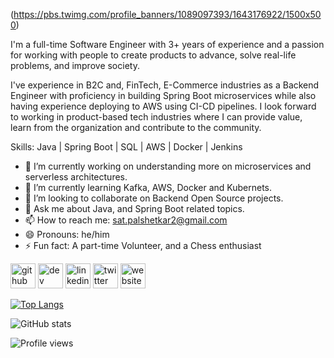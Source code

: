<!-- ### Hi there 👋, my name is Sat Palshetkar
#### I am a Software Engineer | Backend Engineer
![I am a Software Engineer | Backend Engineer] -->
(https://pbs.twimg.com/profile_banners/1089097393/1643176922/1500x500)

I'm a full-time Software Engineer with 3+ years of experience and a passion for working with people to create products to advance, solve real-life problems, and improve society. 

I've experience in B2C and, FinTech, E-Commerce industries as a Backend Engineer with proficiency in building Spring Boot microservices while also having experience deploying to AWS using CI-CD pipelines. I look forward to working in product-based tech industries where I can provide value, learn from the organization and contribute to the community.

Skills: Java | Spring Boot | SQL | AWS | Docker | Jenkins

- 🔭 I’m currently working on understanding more on microservices and serverless architectures. 
- 🌱 I’m currently learning Kafka, AWS, Docker and Kubernets. 
- 👯 I’m looking to collaborate on Backend Open Source projects. 
- 💬 Ask me about Java, and Spring Boot related topics. 
- 📫 How to reach me: sat.palshetkar2@gmail.com 
- 😄 Pronouns: he/him 
- ⚡ Fun fact: A part-time Volunteer, and a Chess enthusiast 


[<img src='https://cdn.jsdelivr.net/npm/simple-icons@3.0.1/icons/github.svg' alt='github' height='40'>](https://github.com/spalshetkar)  [<img src='https://cdn.jsdelivr.net/npm/simple-icons@3.0.1/icons/hashnode.svg' alt='dev' height='40'>](https://satpalshetkar.hashnode.dev/)  [<img src='https://cdn.jsdelivr.net/npm/simple-icons@3.0.1/icons/linkedin.svg' alt='linkedin' height='40'>](https://www.linkedin.com/in/sat-palshetkar-21070486/)  [<img src='https://cdn.jsdelivr.net/npm/simple-icons@3.0.1/icons/twitter.svg' alt='twitter' height='40'>](https://twitter.com/palshetkar_sat)  [<img src='https://cdn.jsdelivr.net/npm/simple-icons@3.0.1/icons/icloud.svg' alt='website' height='40'>](codit.app)  

[![Top Langs](https://github-readme-stats.vercel.app/api/top-langs/?username=spalshetkar)](https://github.com/anuraghazra/github-readme-stats)

![GitHub stats](https://github-readme-stats.vercel.app/api?username=spalshetkar&show_icons=true)  

![Profile views](https://gpvc.arturio.dev/spalshetkar)  
